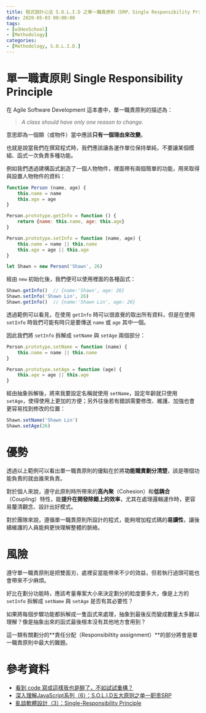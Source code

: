 ```yaml
---
title: 程式設計心法 S.O.L.I.D 之單一職責原則（SRP，Single Responsibility Principle）
date: 2020-05-03 00:00:00
tags:
- [w3HexSchool]
- [Methodology]
categories:
- [Methodology, S.O.L.I.D.]
---
```


# 單一職責原則 Single Responsibility Principle
在 Agile Software Development 這本書中，單一職責原則的描述為：

> *A class should have only one reason to change.*

意思即為一個類（或物件）當中應該**只有一個理由來改變**。

也就是說當我們在撰寫程式時，我們應該讓各運作單位保持單純，不要讓某個模組、函式一次負責多種功能。

例如我們透過建構函式創造了一個人物物件，裡面帶有兩個簡單的功能，用來取得與設置人物物件的資料：

```js
function Person (name, age) {
    this.name = name
    this.age = age
}

Person.prototype.getInfo = function () {
    return {name: this.name, age: this.age}
}

Person.prototype.setInfo = function (name, age) {
    this.name = name || this.name
    this.age = age || this.age
}

let Shawn = new Person('Shawn', 26)
```

經由 `new` 初始化後，我們便可以使用裡面的各種函式：

```js
Shawn.getInfo()  // {name:'Shawn', age: 26}
Shawn.setInfo('Shawn Lin', 26)
Shawn.getInfo()  // {name:'Shawn Lin', age: 26}
```

透過範例可以看見，在使用 `getInfo` 時可以很直覺的取出所有資料，但是在使用 `setInfo` 時我們可能有時只是要傳送 `name` 或 `age` 其中一個。

因此我們將 `setInfo` 拆解成 `setName` 與 `setAge` 兩個部分：

```js
Person.prototype.setName = function (name) {
    this.name = name || this.name
}

Person.prototype.setAge = function (age) {
    this.age = age || this.age
}
```

經由抽象拆解後，將來我要設定名稱就使用 `setName`，設定年齡就只使用 `setAge`，使得使用上更加的方便；另外往後若有錯誤需要修改、維護、加強也會更容易找到修改的位置：

```js
Shawn.setName('Shawn Lin')
Shawn.setAge(26)
```

# 優勢
透過以上範例可以看出單一職責原則的優點在於將**功能職責劃分清楚**，該是哪個功能負責的就由誰來負責。

對於個人來說，遵守此原則時所帶來的**高內聚**（Cohesion）和**低耦合**（Coupling）特性，能**提升在開發除錯上的效率**，尤其在處理邏輯運作時，更容易釐清觀念、設計出好模式。

對於團隊來說，遵循單一職責原則所設計的程式，能夠增加程式碼的**易讀性**，讓後續維護的人員能夠更快理解整體的脈絡。

# 風險
遵守單一職責原則是把雙面刃，處裡妥當能帶來不少的效益，但若執行過頭可能也會帶來不少麻煩。

好比在劃分功能時，應該考量專案大小來決定劃分的粒度要多大，像是上方的 `setInfo` 拆解成 `setName` 與 `setAge` 是否有其必要性？

如果將每個步驟功能都拆解成一隻函式來處理，抽象到最後反而變成數量太多難以理解？像是抽象出來的函式最後根本沒有其他地方會用到？

這一類有關劃分的**責任分配（Responsibiltity  assignment）**的部分將會是單一職責原則中最大的難題。


<!--more-->



# 參考資料

- [看到 code 寫成這樣我也是醉了，不如試試重構？](https://ithelp.ithome.com.tw/users/20102562/ironman/1338)
- [深入理解JavaScript系列（6）：S.O.L.I.D五大原则之单一职责SRP](https://www.cnblogs.com/tomxu/archive/2012/01/06/2305513.html)
- [亂談軟體設計（3）：Single-Responsibility Principle](http://teddy-chen-tw.blogspot.com/2011/12/3.html)